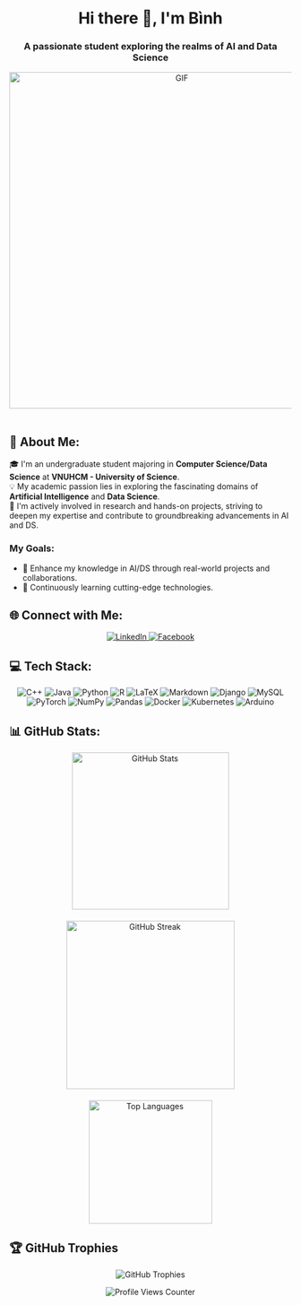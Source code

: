<h1 align="center">Hi there 👋, I'm Bình</h1>
<h3 align="center">A passionate student exploring the realms of AI and Data Science</h3>

<div align="center">
<img src="https://github.com/Anmol-Baranwal/Cool-GIFs-For-GitHub/assets/74038190/7d484dc9-68a9-4ee6-a767-aea59035c12d"  alt="GIF" width="600">
<br><br>
</div>



## 🚀 About Me:
🎓 I'm an undergraduate student majoring in **Computer Science/Data Science** at **VNUHCM - University of Science**.  
💡 My academic passion lies in exploring the fascinating domains of **Artificial Intelligence** and **Data Science**.  
🔬 I'm actively involved in research and hands-on projects, striving to deepen my expertise and contribute to groundbreaking advancements in AI and DS.

### My Goals:
- 🎯 Enhance my knowledge in AI/DS through real-world projects and collaborations.
- 🌱 Continuously learning cutting-edge technologies.



## 🌐 Connect with Me:
<div align="center">
  <a href="https://linkedin.com/in/duongtruongbinh">
    <img src="https://img.shields.io/badge/LinkedIn-%230077B5.svg?style=for-the-badge&logo=linkedin&logoColor=white" alt="LinkedIn" />
  </a>
  <a href="https://facebook.com/BREADduongtruongbinh">
    <img src="https://img.shields.io/badge/Facebook-%231877F2.svg?style=for-the-badge&logo=Facebook&logoColor=white" alt="Facebook" />
  </a>
</div>



## 💻 Tech Stack:
<p align="center">
  <img src="https://img.shields.io/badge/C++-%2300599C.svg?style=for-the-badge&logo=c%2B%2B&logoColor=white" alt="C++" />
  <img src="https://img.shields.io/badge/Java-%23ED8B00.svg?style=for-the-badge&logo=openjdk&logoColor=white" alt="Java" />
  <img src="https://img.shields.io/badge/Python-3670A0?style=for-the-badge&logo=python&logoColor=ffdd54" alt="Python" />
  <img src="https://img.shields.io/badge/R-%23276DC3.svg?style=for-the-badge&logo=r&logoColor=white" alt="R" />
  <img src="https://img.shields.io/badge/LaTeX-%23008080.svg?style=for-the-badge&logo=latex&logoColor=white" alt="LaTeX" />
  <img src="https://img.shields.io/badge/Markdown-%23000000.svg?style=for-the-badge&logo=markdown&logoColor=white" alt="Markdown" />
  <img src="https://img.shields.io/badge/Django-%23092E20.svg?style=for-the-badge&logo=django&logoColor=white" alt="Django" />
  <img src="https://img.shields.io/badge/MySQL-%2300000f.svg?style=for-the-badge&logo=mysql&logoColor=white" alt="MySQL" />
  <img src="https://img.shields.io/badge/PyTorch-%23EE4C2C.svg?style=for-the-badge&logo=PyTorch&logoColor=white" alt="PyTorch" />
  <img src="https://img.shields.io/badge/NumPy-%23013243.svg?style=for-the-badge&logo=numpy&logoColor=white" alt="NumPy" />
  <img src="https://img.shields.io/badge/Pandas-%23150458.svg?style=for-the-badge&logo=pandas&logoColor=white" alt="Pandas" />
  <img src="https://img.shields.io/badge/Docker-%230db7ed.svg?style=for-the-badge&logo=docker&logoColor=white" alt="Docker" />
  <img src="https://img.shields.io/badge/Kubernetes-%23326ce5.svg?style=for-the-badge&logo=kubernetes&logoColor=white" alt="Kubernetes" />
  <img src="https://img.shields.io/badge/Arduino-00979D.svg?style=for-the-badge&logo=arduino&logoColor=white" alt="Arduino" />
</p>


## 📊 GitHub Stats:
<div align="center">
  <div style="display: flex; justify-content: center; flex-wrap: wrap; gap: 20px;">
    <img src="https://github-readme-stats.vercel.app/api?username=duongtruongbinh&theme=dracula&hide_border=false&include_all_commits=true&count_private=true" alt="GitHub Stats" width="280px" />
    <img src="https://github-readme-streak-stats.herokuapp.com/?user=duongtruongbinh&theme=dracula&hide_border=false" alt="GitHub Streak" width="300px" />
    <img src="https://github-readme-stats.vercel.app/api/top-langs/?username=duongtruongbinh&theme=dracula&hide_border=false&include_all_commits=true&count_private=true&layout=compact" alt="Top Languages" width="220px" />
  </div>
</div>


## 🏆 GitHub Trophies
<p align="center">
  <img src="https://github-trophies.vercel.app/?username=duongtruongbinh&theme=dracula&no-frame=false&no-bg=false&margin-w=4" alt="GitHub Trophies" />
</p>



<div align="center">
  <img src="https://visitcount.itsvg.in/api?id=duongtruongbinh&icon=0&color=8" alt="Profile Views Counter" />
</div>
